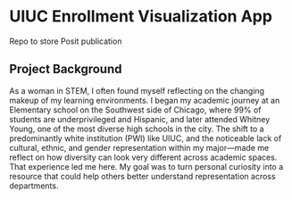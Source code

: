 # UIUC Enrollment Visualization App

Repo to store Posit publication

## Project Background 
As a woman in STEM, I often found myself reflecting on the changing makeup of my learning environments. I began my academic journey at an Elementary school on the Southwest side of Chicago, where 99% of students are underprivileged and Hispanic, and later attended Whitney Young, one of the most diverse high schools in the city. The shift to a predominantly white institution (PWI) like UIUC, and the noticeable lack of cultural, ethnic, and gender representation within my major—made me reflect on how diversity can look very different across academic spaces. That experience led me here. My goal was to turn personal curiosity into a resource that could help others better understand representation across departments.

